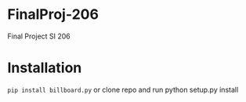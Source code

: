 # FinalProj-206
Final Project SI 206

# Installation
```pip install billboard.py```
or clone repo and run python setup.py install
